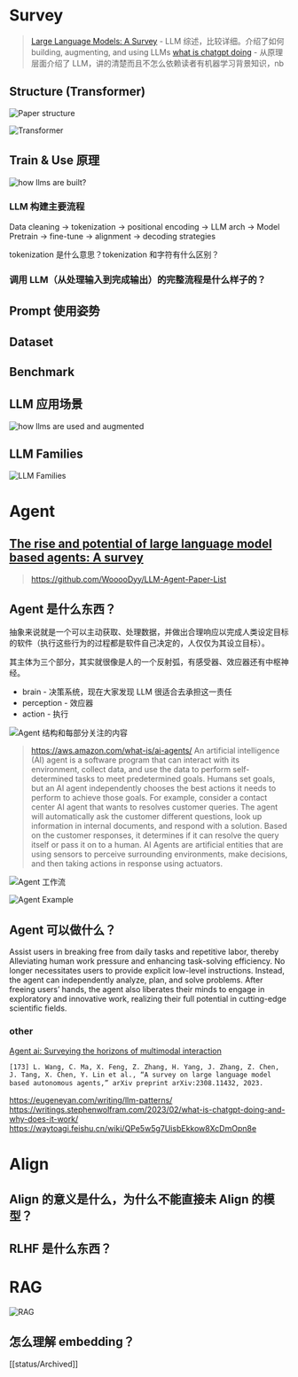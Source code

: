 # Survey

> [Large Language Models: A Survey](https://arxiv.org/pdf/2402.06196) - LLM 综述，比较详细。介绍了如何 building, augmenting, and using LLMs
> [what is chatgpt doing](https://writings.stephenwolfram.com/2023/02/what-is-chatgpt-doing-and-why-does-it-work/) - 从原理层面介绍了 LLM，讲的清楚而且不怎么依赖读者有机器学习背景知识，nb

## Structure (Transformer)

![Paper structure](./images/image.png)

![Transformer](./images/image-6.png)

## Train & Use 原理

![how llms are built?](./images/image-3.png)

### LLM 构建主要流程

Data cleaning -> tokenization -> positional encoding -> LLM arch -> Model Pretrain -> fine-tune -> alignment -> decoding strategies

tokenization 是什么意思？tokenization 和字符有什么区别？

### 调用 LLM（从处理输入到完成输出）的完整流程是什么样子的？


## Prompt 使用姿势

## Dataset

## Benchmark

## LLM 应用场景

![how llms are used and augmented](./images/image-4.png)

## LLM Families

![LLM Families](./images/image-5.png)

# Agent

## [The rise and potential of large language model based agents: A survey](https://arxiv.org/pdf/2309.07864)

> https://github.com/WooooDyy/LLM-Agent-Paper-List

## Agent 是什么东西？

抽象来说就是一个可以主动获取、处理数据，并做出合理响应以完成人类设定目标的软件（执行这些行为的过程都是软件自己决定的，人仅仅为其设立目标）。

其主体为三个部分，其实就很像是人的一个反射弧，有感受器、效应器还有中枢神经。

* brain - 决策系统，现在大家发现 LLM 很适合去承担这一责任
* perception - 效应器
* action - 执行

![Agent 结构和每部分关注的内容](./images/image-1.png)

> https://aws.amazon.com/what-is/ai-agents/
An artificial intelligence (AI) agent is a software program that can interact with its environment, collect data, and use the data to perform self-determined tasks to meet predetermined goals. Humans set goals, but an AI agent independently chooses the best actions it needs to perform to achieve those goals. For example, consider a contact center AI agent that wants to resolves customer queries. The agent will automatically ask the customer different questions, look up information in internal documents, and respond with a solution. Based on the customer responses, it determines if it can resolve the query itself or pass it on to a human.
AI Agents are artificial entities that are using sensors to perceive surrounding environments, make decisions, and then taking actions in response using actuators.

![Agent 工作流](./images/image-2.png)

![Agent Example](./images/image-8.png)

## Agent 可以做什么？

Assist users in breaking free from daily tasks and repetitive labor, thereby Alleviating human work pressure and enhancing task-solving efficiency.
No longer necessitates users to provide explicit low-level instructions. Instead, the agent can independently analyze, plan, and solve problems.
After freeing users’ hands, the agent also liberates their minds to engage in exploratory and innovative work, realizing their full potential in cutting-edge scientific fields.

### other

[Agent ai: Surveying the horizons of multimodal interaction](https://arxiv.org/pdf/2401.03568)

```txt
[173] L. Wang, C. Ma, X. Feng, Z. Zhang, H. Yang, J. Zhang, Z. Chen,
J. Tang, X. Chen, Y. Lin et al., “A survey on large language model
based autonomous agents,” arXiv preprint arXiv:2308.11432, 2023.
```

https://eugeneyan.com/writing/llm-patterns/
https://writings.stephenwolfram.com/2023/02/what-is-chatgpt-doing-and-why-does-it-work/
https://waytoagi.feishu.cn/wiki/QPe5w5g7UisbEkkow8XcDmOpn8e


# Align

## Align 的意义是什么，为什么不能直接未 Align 的模型？

## RLHF 是什么东西？

# RAG

![RAG](./images/image-7.png)

## 怎么理解 embedding？

[[status/Archived]]
